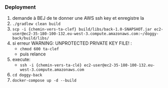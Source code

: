 ### Deployment

1. demande à BEJ de te donner une AWS ssh key et enregistre la
2. `./gradlew clean build`
3. `scp -i {chemin-vers-ta-clef} build/libs/back-1.0-SNAPSHOT.jar ec2-user@ec2-35-180-100-132.eu-west-3.compute.amazonaws.com:~/doggy-back/build/libs/`
4. si erreur WARNING: UNPROTECTED PRIVATE KEY FILE! :
    * `chmod 600 ta-clef`
    * puis relance
5. execute:
    * `ssh -i {chemin-vers-ta-clé} ec2-user@ec2-35-180-100-132.eu-west-3.compute.amazonaws.com`
6. `cd doggy-back`
7. `docker-compose up -d --build`

